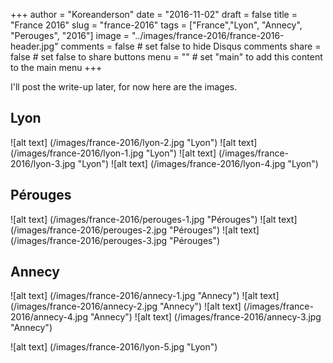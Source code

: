 +++
author = "Koreanderson"
date = "2016-11-02"
draft = false
title = "France 2016"
slug = "france-2016"
tags = ["France","Lyon", "Annecy", "Perouges", "2016"]
image = "../images/france-2016/france-2016-header.jpg"
comments = false     # set false to hide Disqus comments
share = false        # set false to share buttons
menu = ""           # set "main" to add this content to the main menu
+++

I'll post the write-up later, for now here are the images.

## Lyon
![alt text] (/images/france-2016/lyon-2.jpg "Lyon")
![alt text] (/images/france-2016/lyon-1.jpg "Lyon")
![alt text] (/images/france-2016/lyon-3.jpg "Lyon")
![alt text] (/images/france-2016/lyon-4.jpg "Lyon")

## Pérouges
![alt text] (/images/france-2016/perouges-1.jpg "Pérouges")
![alt text] (/images/france-2016/perouges-2.jpg "Pérouges")
![alt text] (/images/france-2016/perouges-3.jpg "Pérouges")

## Annecy
![alt text] (/images/france-2016/annecy-1.jpg "Annecy")
![alt text] (/images/france-2016/annecy-2.jpg "Annecy")
![alt text] (/images/france-2016/annecy-4.jpg "Annecy")
![alt text] (/images/france-2016/annecy-3.jpg "Annecy")

![alt text] (/images/france-2016/lyon-5.jpg "Lyon")
